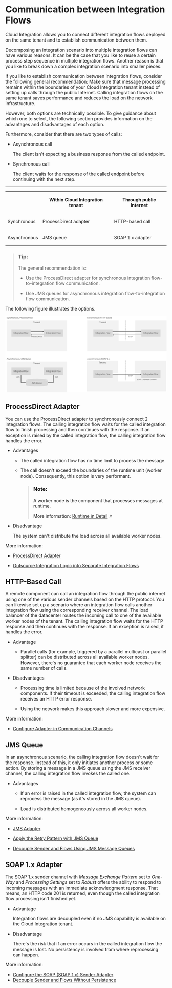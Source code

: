 <!-- loioab5db7bc67c1429ab3b14a724344efce -->

# Communication between Integration Flows

Cloud Integration allows you to connect different integration flows deployed on the same tenant and to establish communication between them.

Decomposing an integration scenario into multiple integration flows can have various reasons. It can be the case that you like to reuse a certain process step sequence in multiple integration flows. Another reason is that you like to break down a complex integration scenario into smaller pieces.

If you like to establish communication between integration flows, consider the following general recommendation: Make sure that message processing remains within the boundaries of your Cloud Integration tenant instead of setting up calls through the public Internet. Calling integration flows on the same tenant saves performance and reduces the load on the network infrastructure.

However, both options are technically possible. To give guidance about which one to select, the following section provides information on the advantages and disadvantages of each option.

Furthermore, consider that there are two types of calls:

-   Asynchronous call

    The client isn't expecting a business response from the called endpoint.

-   Synchronous call

    The client waits for the response of the called endpoint before continuing with the next step.


****


<table>
<tr>
<th valign="top">

 



</th>
<th valign="top">

Within Cloud Integration tenant



</th>
<th valign="top">

Through public Internet



</th>
</tr>
<tr>
<td valign="top">

Synchronous



</td>
<td valign="top">

ProcessDirect adapter



</td>
<td valign="top">

HTTP-based call



</td>
</tr>
<tr>
<td valign="top">

Asynchronous



</td>
<td valign="top">

JMS queue



</td>
<td valign="top">

SOAP 1.x adapter



</td>
</tr>
</table>

> ### Tip:  
> The general recommendation is:
> 
> -   Use the ProcessDirect adapter for synchronous integration flow-to-integration flow communication.
> 
> -   Use JMS queues for asynchronous integration flow-to-integration flow communication.

The following figure illustrates the options.

 ![](images/Flow2Flow_Communication_Options_9c71d86.png) 



<a name="loioab5db7bc67c1429ab3b14a724344efce__section_av2_bqw_bsb"/>

## ProcessDirect Adapter

You can use the ProcessDirect adapter to synchronously connect 2 integration flows. The calling integration flow waits for the called integration flow to finish processing and then continues with the response. If an exception is raised by the called integration flow, the calling integration flow handles the error.

-   Advantages

    -   The called integration flow has no time limit to process the message.

    -   The call doesn't exceed the boundaries of the runtime unit \(worker node\). Consequently, this option is very performant.

        > ### Note:  
        > A worker node is the component that processes messages at runtime.
        > 
        > More information: [Runtime in Detail](https://help.sap.com/viewer/368c481cd6954bdfa5d0435479fd4eaf/Cloud/en-US/bdbc3f0224864ad5b163355ec537f6c6.html "For different customers, separate resources (in terms of: memory, CPU, file system) of the cloud-based integration platform are allocated – although all customers share the same hardware. This concept is also referred to as tenant isolation.") :arrow_upper_right:


-   Disadvantage

    The system can't distribute the load across all available worker nodes.


More information:

-   [ProcessDirect Adapter](processdirect-adapter-7445718.md)

-   [Outsource Integration Logic into Separate Integration Flows](outsource-integration-logic-into-separate-integration-flows-0bcf78d.md)




<a name="loioab5db7bc67c1429ab3b14a724344efce__section_p1c_cqw_bsb"/>

## HTTP-Based Call

A remote component can call an integration flow through the public internet using one of the various sender channels based on the HTTP protocol. You can likewise set up a scenario where an integration flow calls another integration flow using the corresponding receiver channel. The load balancer of the datacenter routes the incoming call to one of the available worker nodes of the tenant. The calling integration flow waits for the HTTP response and then continues with the response. If an exception is raised, it handles the error.

-   Advantage

    -   Parallel calls \(for example, triggered by a parallel multicast or parallel splitter\) can be distributed across all available worker nodes. However, there's no guarantee that each worker node receives the same number of calls.


-   Disadvantages

    -   Processing time is limited because of the involved network components. If their timeout is exceeded, the calling integration flow receives an HTTP error response.

    -   Using the network makes this approach slower and more expensive.



More information:

-   [Configure Adapter in Communication Channels](configure-adapter-in-communication-channels-1f06633.md)




<a name="loioab5db7bc67c1429ab3b14a724344efce__section_bpc_cqw_bsb"/>

## JMS Queue

In an asynchronous scenario, the calling integration flow doesn't wait for the response. Instead of this, it only initiates another process or some action. By storing a message in a JMS queue using the JMS receiver channel, the calling integration flow invokes the called one.

-   Advantages

    -   If an error is raised in the called integration flow, the system can reprocess the message \(as it's stored in the JMS queue\).

    -   Load is distributed homogeneously across all worker nodes.



More information:

-   [JMS Adapter](jms-adapter-0993f2a.md)

-   [Apply the Retry Pattern with JMS Queue](apply-the-retry-pattern-with-jms-queue-da17d2d.md)

-   [Decouple Sender and Flows Using JMS Message Queues](decouple-sender-and-flows-using-jms-message-queues-3c26902.md)




<a name="loioab5db7bc67c1429ab3b14a724344efce__section_njd_cqw_bsb"/>

## SOAP 1.x Adapter

The SOAP 1.x sender channel with *Message Exchange Pattern* set to *One-Way* and *Processing Settings* set to *Robust* offers the ability to respond to incoming messages with an immediate acknowledgment response. That means, an HTTP code 201 is returned, even though the called integration flow processing isn't finished yet.

-   Advantage

    Integration flows are decoupled even if no JMS capability is available on the Cloud Integration tenant.

-   Disadvantage

    There's the risk that if an error occurs in the called integration flow the message is lost. No persistency is involved from where reprocessing can happen.


More information:

-   [Configure the SOAP \(SOAP 1.x\) Sender Adapter](configure-the-soap-soap-1-x-sender-adapter-a178913.md)
-   [Decouple Sender and Flows Without Persistence](decouple-sender-and-flows-without-persistence-31d4dec.md)


